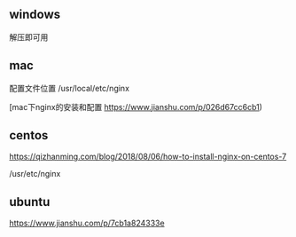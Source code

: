 

## windows
解压即可用

## mac

配置文件位置
/usr/local/etc/nginx



[mac下nginx的安装和配置 https://www.jianshu.com/p/026d67cc6cb1)


## centos

https://qizhanming.com/blog/2018/08/06/how-to-install-nginx-on-centos-7

/usr/etc/nginx

## ubuntu

https://www.jianshu.com/p/7cb1a824333e


